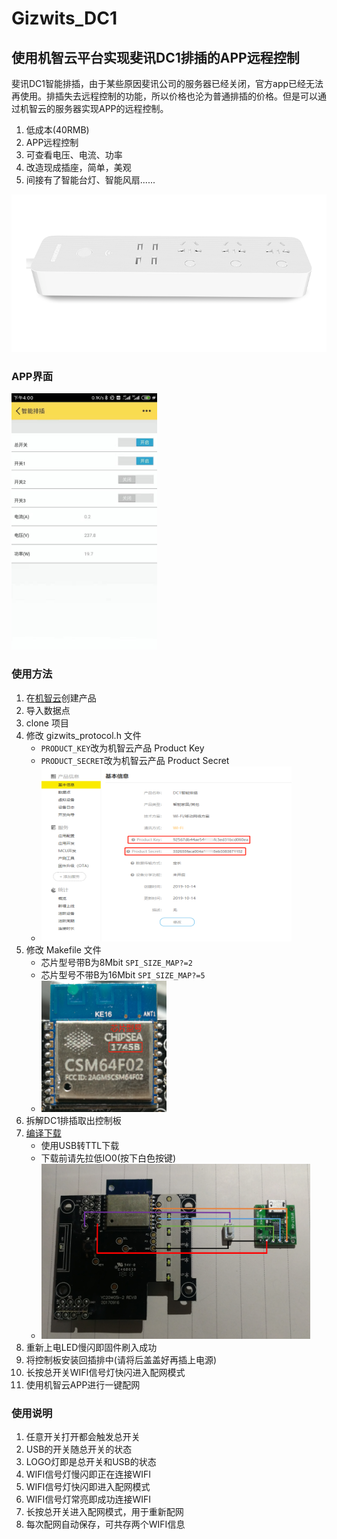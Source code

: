 # Gizwits_DC1
## 使用机智云平台实现斐讯DC1排插的APP远程控制

斐讯DC1智能排插，由于某些原因斐讯公司的服务器已经关闭，官方app已经无法再使用。排插失去远程控制的功能，所以价格也沦为普通排插的价格。但是可以通过机智云的服务器实现APP的远程控制。

1. 低成本(40RMB)
2. APP远程控制
3. 可查看电压、电流、功率
4. 改造现成插座，简单，美观
5. 间接有了智能台灯、智能风扇......
   

<img src="./image/DC1.png"> 

### APP界面
<img src="./image/APP界面.jpg"  height="410" width="233"> 

### 使用方法
1. 在[机智云](https://dev.gizwits.com/zh-cn/developer/)创建产品
2. 导入数据点
3. clone 项目
4. 修改 gizwits_protocol.h 文件
    * `PRODUCT_KEY`改为机智云产品 Product Key
    * `PRODUCT_SECRET`改为机智云产品 Product Secret
    * <img src="./image/机智云产品信息.png"  height="280" width="400"> 
5. 修改 Makefile 文件
    * 芯片型号带B为8Mbit  `SPI_SIZE_MAP?=2`
    * 芯片型号不带B为16Mbit  `SPI_SIZE_MAP?=5`
    * <img src="./image/型号图.jpg"  height="210" width="200"> 
6. 拆解DC1排插取出控制板
7. [编译下载](https://wiki.ai-thinker.com/esp8266)
    * 使用USB转TTL下载
    * 下载前请先拉低IO0(按下白色按键)
    * <img src="./image/下载链接图.png"  height="280" width="430"> 
8. 重新上电LED慢闪即固件刷入成功
9. 将控制板安装回插排中(请将后盖盖好再插上电源)
10. 长按总开关WIFI信号灯快闪进入配网模式
11. 使用机智云APP进行一键配网

### 使用说明
1. 任意开关打开都会触发总开关
2. USB的开关随总开关的状态
3. LOGO灯即是总开关和USB的状态
6. WIFI信号灯慢闪即正在连接WIFI
7. WIFI信号灯快闪即进入配网模式
8. WIFI信号灯常亮即成功连接WIFI 
7. 长按总开关进入配网模式，用于重新配网
8. 每次配网自动保存，可共存两个WIFI信息